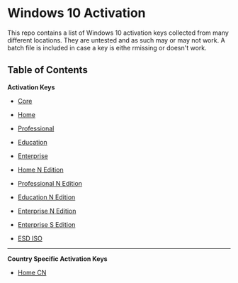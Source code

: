 # Windows 10 Activation
This repo contains a list of Windows 10 activation keys collected from many different locations. They are untested and as such may or may not work. A batch file is included in case a key is eithe rmissing or doesn't work.

## Table of Contents

 **Activation Keys**

 - [Core](./Keys/Core/keys.txt)
 - [Home](./Keys/Home/keys.txt)
 - [Professional](./Keys/Professional/keys.txt)
 - [Education](./Keys/Education/keys.txt)
 - [Enterprise](./Keys/Enterprise/keys.txt)

 - [Home N Edition](./Keys/Home/N%20Edition/keys.txt)
 - [Professional N Edition](./Keys/Professional/N%20Edtion/keys.txt)
 - [Education N Edition](./Keys/Enterprise/N%20Edition/keys.txt)
 - [Enterprise N Edition](./Keys/Enterprise/N%20Edition/keys.txt)

 - [Enterprise S Edition](./Keys/Enterprise/S%20Edition/keys.txt)

 - [ESD ISO](./Keys/ESD/keys.txt)

---

 **Country Specific Activation Keys**

 - [Home CN](./Keys/Home/Country%20Specific/CN/keys.txt)